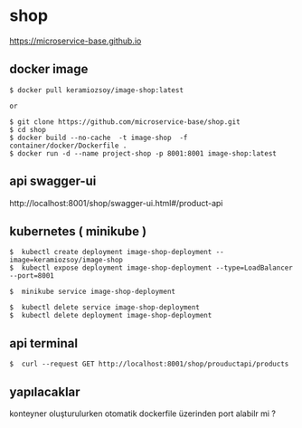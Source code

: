 # shop

https://microservice-base.github.io


## docker image
```
$ docker pull keramiozsoy/image-shop:latest

or 

$ git clone https://github.com/microservice-base/shop.git
$ cd shop 
$ docker build --no-cache  -t image-shop  -f container/docker/Dockerfile .
$ docker run -d --name project-shop -p 8001:8001 image-shop:latest

```

## api swagger-ui

http://localhost:8001/shop/swagger-ui.html#/product-api


## kubernetes ( minikube )
```
$  kubectl create deployment image-shop-deployment --image=keramiozsoy/image-shop
$  kubectl expose deployment image-shop-deployment --type=LoadBalancer --port=8001

$  minikube service image-shop-deployment

$  kubectl delete service image-shop-deployment
$  kubectl delete deployment image-shop-deployment

```

## api terminal
```
$  curl --request GET http://localhost:8001/shop/prouductapi/products
```

## yapılacaklar
konteyner oluşturulurken otomatik dockerfile üzerinden port alabilr mi ?
